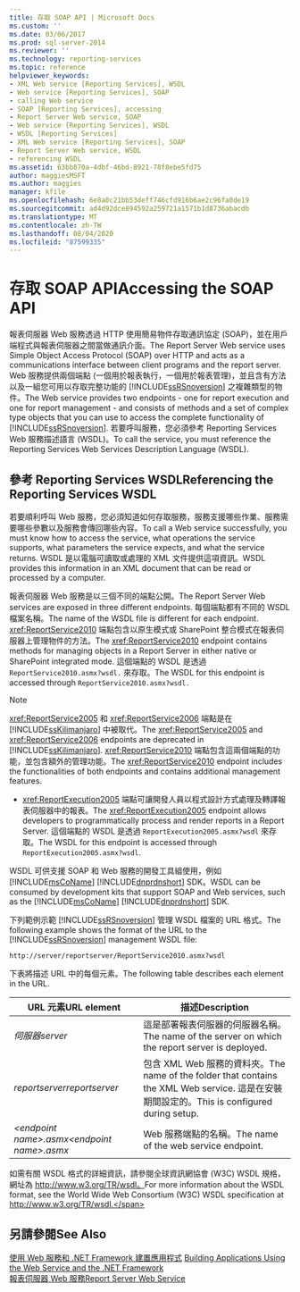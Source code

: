 ```yaml
---
title: 存取 SOAP API | Microsoft Docs
ms.custom: ''
ms.date: 03/06/2017
ms.prod: sql-server-2014
ms.reviewer: ''
ms.technology: reporting-services
ms.topic: reference
helpviewer_keywords:
- XML Web service [Reporting Services], WSDL
- Web service [Reporting Services], SOAP
- calling Web service
- SOAP [Reporting Services], accessing
- Report Server Web service, SOAP
- Web service [Reporting Services], WSDL
- WSDL [Reporting Services]
- XML Web service [Reporting Services], SOAP
- Report Server Web service, WSDL
- referencing WSDL
ms.assetid: 63bb870a-4dbf-46bd-8921-78f8ebe5fd75
author: maggiesMSFT
ms.author: maggies
manager: kfile
ms.openlocfilehash: 6e8a0c21bb53deff746cfd916b6ae2c96fa0de19
ms.sourcegitcommit: ad4d92dce894592a259721a1571b1d8736abacdb
ms.translationtype: MT
ms.contentlocale: zh-TW
ms.lasthandoff: 08/04/2020
ms.locfileid: "87599335"
---
```

# <a name="accessing-the-soap-api"></a><span data-ttu-id="9b5df-102">存取 SOAP API</span><span class="sxs-lookup"><span data-stu-id="9b5df-102">Accessing the SOAP API</span></span>
  <span data-ttu-id="9b5df-103">報表伺服器 Web 服務透過 HTTP 使用簡易物件存取通訊協定 (SOAP)，並在用戶端程式與報表伺服器之間當做通訊介面。</span><span class="sxs-lookup"><span data-stu-id="9b5df-103">The Report Server Web service uses Simple Object Access Protocol (SOAP) over HTTP and acts as a communications interface between client programs and the report server.</span></span> <span data-ttu-id="9b5df-104">Web 服務提供兩個端點 (一個用於報表執行，一個用於報表管理)，並且含有方法以及一組您可用以存取完整功能的 [!INCLUDE[ssRSnoversion](../../includes/ssrsnoversion-md.md)] 之複雜類型的物件。</span><span class="sxs-lookup"><span data-stu-id="9b5df-104">The Web service provides two endpoints - one for report execution and one for report management - and consists of methods and a set of complex type objects that you can use to access the complete functionality of [!INCLUDE[ssRSnoversion](../../includes/ssrsnoversion-md.md)].</span></span> <span data-ttu-id="9b5df-105">若要呼叫服務，您必須參考 Reporting Services Web 服務描述語言 (WSDL)。</span><span class="sxs-lookup"><span data-stu-id="9b5df-105">To call the service, you must reference the Reporting Services Web Services Description Language (WSDL).</span></span>  
  
## <a name="referencing-the-reporting-services-wsdl"></a><span data-ttu-id="9b5df-106">參考 Reporting Services WSDL</span><span class="sxs-lookup"><span data-stu-id="9b5df-106">Referencing the Reporting Services WSDL</span></span>  
 <span data-ttu-id="9b5df-107">若要順利呼叫 Web 服務，您必須知道如何存取服務，服務支援哪些作業、服務需要哪些參數以及服務會傳回哪些內容。</span><span class="sxs-lookup"><span data-stu-id="9b5df-107">To call a Web service successfully, you must know how to access the service, what operations the service supports, what parameters the service expects, and what the service returns.</span></span> <span data-ttu-id="9b5df-108">WSDL 是以電腦可讀取或處理的 XML 文件提供這項資訊。</span><span class="sxs-lookup"><span data-stu-id="9b5df-108">WSDL provides this information in an XML document that can be read or processed by a computer.</span></span>  
  
 <span data-ttu-id="9b5df-109">報表伺服器 Web 服務是以三個不同的端點公開。</span><span class="sxs-lookup"><span data-stu-id="9b5df-109">The Report Server Web services are exposed in three different endpoints.</span></span> <span data-ttu-id="9b5df-110">每個端點都有不同的 WSDL 檔案名稱。</span><span class="sxs-lookup"><span data-stu-id="9b5df-110">The name of the WSDL file is different for each endpoint.</span></span> <span data-ttu-id="9b5df-111"><xref:ReportService2010> 端點包含以原生模式或 SharePoint 整合模式在報表伺服器上管理物件的方法。</span><span class="sxs-lookup"><span data-stu-id="9b5df-111">The <xref:ReportService2010> endpoint contains methods for managing objects in a Report Server in either native or SharePoint integrated mode.</span></span> <span data-ttu-id="9b5df-112">這個端點的 WSDL 是透過 `ReportService2010.asmx?wsdl.` 來存取。</span><span class="sxs-lookup"><span data-stu-id="9b5df-112">The WSDL for this endpoint is accessed through `ReportService2010.asmx?wsdl.`</span></span>  
  
> [!NOTE]  
>  <span data-ttu-id="9b5df-113"><xref:ReportService2005> 和 <xref:ReportService2006> 端點是在 [!INCLUDE[ssKilimanjaro](../../includes/sskilimanjaro-md.md)] 中被取代。</span><span class="sxs-lookup"><span data-stu-id="9b5df-113">The <xref:ReportService2005> and <xref:ReportService2006> endpoints are deprecated in [!INCLUDE[ssKilimanjaro](../../includes/sskilimanjaro-md.md)].</span></span> <span data-ttu-id="9b5df-114"><xref:ReportService2010> 端點包含這兩個端點的功能，並包含額外的管理功能。</span><span class="sxs-lookup"><span data-stu-id="9b5df-114">The <xref:ReportService2010> endpoint includes the functionalities of both endpoints and contains additional management features.</span></span>  
  
-   <span data-ttu-id="9b5df-115"><xref:ReportExecution2005> 端點可讓開發人員以程式設計方式處理及轉譯報表伺服器中的報表。</span><span class="sxs-lookup"><span data-stu-id="9b5df-115">The <xref:ReportExecution2005> endpoint allows developers to programmatically process and render reports in a Report Server.</span></span> <span data-ttu-id="9b5df-116">這個端點的 WSDL 是透過 `ReportExecution2005.asmx?wsdl` 來存取。</span><span class="sxs-lookup"><span data-stu-id="9b5df-116">The WSDL for this endpoint is accessed through `ReportExecution2005.asmx?wsdl`.</span></span>  
  
 <span data-ttu-id="9b5df-117">WSDL 可供支援 SOAP 和 Web 服務的開發工具組使用，例如 [!INCLUDE[msCoName](../../includes/msconame-md.md)] [!INCLUDE[dnprdnshort](../../includes/dnprdnshort-md.md)] SDK。</span><span class="sxs-lookup"><span data-stu-id="9b5df-117">WSDL can be consumed by development kits that support SOAP and Web services, such as the [!INCLUDE[msCoName](../../includes/msconame-md.md)] [!INCLUDE[dnprdnshort](../../includes/dnprdnshort-md.md)] SDK.</span></span>  
  
 <span data-ttu-id="9b5df-118">下列範例示範 [!INCLUDE[ssRSnoversion](../../includes/ssrsnoversion-md.md)] 管理 WSDL 檔案的 URL 格式。</span><span class="sxs-lookup"><span data-stu-id="9b5df-118">The following example shows the format of the URL to the [!INCLUDE[ssRSnoversion](../../includes/ssrsnoversion-md.md)] management WSDL file:</span></span>  
  
```  
http://server/reportserver/ReportService2010.asmx?wsdl  
```  
  
 <span data-ttu-id="9b5df-119">下表將描述 URL 中的每個元素。</span><span class="sxs-lookup"><span data-stu-id="9b5df-119">The following table describes each element in the URL.</span></span>  
  
|<span data-ttu-id="9b5df-120">URL 元素</span><span class="sxs-lookup"><span data-stu-id="9b5df-120">URL element</span></span>|<span data-ttu-id="9b5df-121">描述</span><span class="sxs-lookup"><span data-stu-id="9b5df-121">Description</span></span>|  
|-----------------|-----------------|  
|<span data-ttu-id="9b5df-122">*伺服器*</span><span class="sxs-lookup"><span data-stu-id="9b5df-122">*server*</span></span>|<span data-ttu-id="9b5df-123">這是部署報表伺服器的伺服器名稱。</span><span class="sxs-lookup"><span data-stu-id="9b5df-123">The name of the server on which the report server is deployed.</span></span>|  
|<span data-ttu-id="9b5df-124">*reportserver*</span><span class="sxs-lookup"><span data-stu-id="9b5df-124">*reportserver*</span></span>|<span data-ttu-id="9b5df-125">包含 XML Web 服務的資料夾。</span><span class="sxs-lookup"><span data-stu-id="9b5df-125">The name of the folder that contains the XML Web service.</span></span> <span data-ttu-id="9b5df-126">這是在安裝期間設定的。</span><span class="sxs-lookup"><span data-stu-id="9b5df-126">This is configured during setup.</span></span>|  
|<span data-ttu-id="9b5df-127">*\<endpoint name>.asmx*</span><span class="sxs-lookup"><span data-stu-id="9b5df-127">*\<endpoint name>.asmx*</span></span>|<span data-ttu-id="9b5df-128">Web 服務端點的名稱。</span><span class="sxs-lookup"><span data-stu-id="9b5df-128">The name of the web service endpoint.</span></span>|  
  
 <span data-ttu-id="9b5df-129">如需有關 WSDL 格式的詳細資訊，請參閱全球資訊網協會 (W3C) WSDL 規格，網址為 http://www.w3.org/TR/wsdl。</span><span class="sxs-lookup"><span data-stu-id="9b5df-129">For more information about the WSDL format, see the World Wide Web Consortium (W3C) WSDL specification at http://www.w3.org/TR/wsdl.</span></span>  
  
## <a name="see-also"></a><span data-ttu-id="9b5df-130">另請參閱</span><span class="sxs-lookup"><span data-stu-id="9b5df-130">See Also</span></span>  
 <span data-ttu-id="9b5df-131">[使用 Web 服務和 .NET Framework 建置應用程式](net-framework/building-applications-using-the-web-service-and-the-net-framework.md) </span><span class="sxs-lookup"><span data-stu-id="9b5df-131">[Building Applications Using the Web Service and the .NET Framework](net-framework/building-applications-using-the-web-service-and-the-net-framework.md) </span></span>  
 [<span data-ttu-id="9b5df-132">報表伺服器 Web 服務</span><span class="sxs-lookup"><span data-stu-id="9b5df-132">Report Server Web Service</span></span>](report-server-web-service.md)  
  
  
